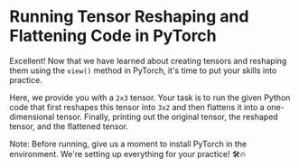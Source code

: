 # Running Tensor Reshaping and Flattening Code in PyTorch

Excellent! Now that we have learned about creating tensors and reshaping them using the `view()` method in PyTorch, it's time to put your skills into practice.

Here, we provide you with a `2x3` tensor. Your task is to run the given Python code that first reshapes this tensor into `3x2` and then flattens it into a one-dimensional tensor. Finally, printing out the original tensor, the reshaped tensor, and the flattened tensor.

Note: Before running, give us a moment to install PyTorch in the environment. We're setting up everything for your practice! 🛠️🔥